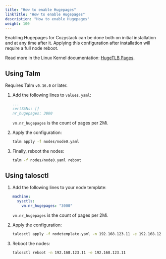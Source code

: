 ```yaml
---
title: "How to enable Hugepages"
linkTitle: "How to enable Hugepages"
description: "How to enable Hugepages"
weight: 100
---
```


Enabling Hugepages for Cozystack can be done both on initial installation and at any time after it.
Applying this configuration after installation will require a full node reboot.

Read more in the Linux Kernel documentation: [HugeTLB Pages](https://docs.kernel.org/admin-guide/mm/hugetlbpage.html).


## Using Talm

Requires Talm `v0.16.0` or later.

1.  Add the following lines to `values.yaml`:

    ```yaml
    ...
    certSANs: []
    nr_hugepages: 3000
    ```
    
    `vm.nr_hugepages` is the count of pages per 2Mi.

1.  Apply the configuration:

    ```bash
    talm apply -f nodes/node0.yaml
    ```

1.  Finally, reboot the nodes:

    ```bash
    talm -f nodes/node0.yaml reboot
    ```

## Using talosctl

1.  Add the following lines to your node template:

    ```yaml
    machine:
      sysctls:
        vm.nr_hugepages: "3000"
    ```
    
    `vm.nr_hugepages` is the count of pages per 2Mi.

1.  Apply the configuration:

    ```bash
    talosctl apply -f nodetemplate.yaml -n 192.168.123.11 -e 192.168.123.11
    ```

1.  Reboot the nodes:

    ```bash
    talosctl reboot -n 192.168.123.11 -e 192.168.123.11
    ```
